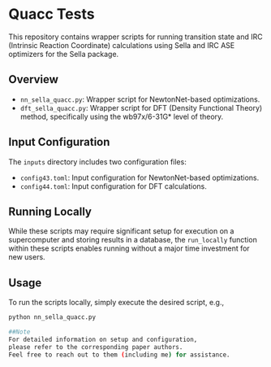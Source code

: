 # Quacc Tests

This repository contains wrapper scripts for running transition state and IRC (Intrinsic Reaction Coordinate) calculations using Sella and IRC ASE optimizers for the Sella package.

## Overview

- `nn_sella_quacc.py`: Wrapper script for NewtonNet-based optimizations.
- `dft_sella_quacc.py`: Wrapper script for DFT (Density Functional Theory) method, specifically using the wb97x/6-31G* level of theory.

## Input Configuration

The `inputs` directory includes two configuration files:
- `config43.toml`: Input configuration for NewtonNet-based optimizations.
- `config44.toml`: Input configuration for DFT calculations.

## Running Locally

While these scripts may require significant setup for execution on a supercomputer and storing results in a database, the `run_locally` function within these scripts enables running without a major time investment for new users.

## Usage

To run the scripts locally, simply execute the desired script, e.g.,

```bash
python nn_sella_quacc.py

##Note
For detailed information on setup and configuration,
please refer to the corresponding paper authors.
Feel free to reach out to them (including me) for assistance.
